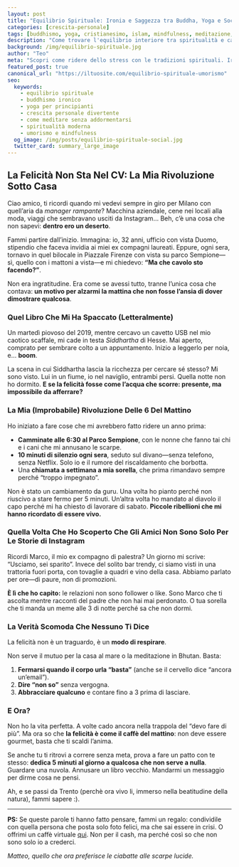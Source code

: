 ```yaml
---
layout: post  
title: "Equilibrio Spirituale: Ironia e Saggezza tra Buddha, Yoga e Social Media"  
categories: [crescita-personale]  
tags: [buddhismo, yoga, cristianesimo, islam, mindfulness, meditazione, comicità, vita-equilibrata]  
description: "Come trovare l'equilibrio interiore tra spiritualità e caos quotidiano? Un viaggio irriverente tra Buddha, WhatsApp e posizioni yoga fallite. Per chi sogna la pace interiore ma deve affrontare l'ufficio open-space."  
background: /img/equilibrio-spirituale.jpg  
author: "Teo"  
meta: "Scopri come ridere dello stress con le tradizioni spirituali. Ironia, consigli pratici e riflessioni su buddhismo, cristianesimo e yoga per sopravvivere al mondo moderno."  
featured_post: true  
canonical_url: "https://iltuosite.com/equilibrio-spirituale-umorismo"  
seo:  
  keywords:  
    - equilibrio spirituale  
    - buddhismo ironico  
    - yoga per principianti  
    - crescita personale divertente  
    - come meditare senza addormentarsi  
    - spiritualità moderna  
    - umorismo e mindfulness  
  og_image: /img/posts/equilibrio-spirituale-social.jpg  
  twitter_card: summary_large_image  
---
```


## La Felicità Non Sta Nel CV: La Mia Rivoluzione Sotto Casa

Ciao amico, ti ricordi quando mi vedevi sempre in giro per Milano con quell’aria da *manager rampante*? Macchina aziendale, cene nei locali alla moda, viaggi che sembravano usciti da Instagram… Beh, c’è una cosa che non sapevi: **dentro ero un deserto**.  

Fammi partire dall’inizio. Immagina: io, 32 anni, ufficio con vista Duomo, stipendio che faceva invidia ai miei ex compagni laureati. Eppure, ogni sera, tornavo in quel bilocale in Piazzale Firenze con vista su parco Sempione—sì, quello con i mattoni a vista—e mi chiedevo: **“Ma che cavolo sto facendo?”**.  

Non era ingratitudine. Era come se avessi tutto, tranne l’unica cosa che contava: **un motivo per alzarmi la mattina che non fosse l’ansia di dover dimostrare qualcosa**.  

### **Quel Libro Che Mi Ha Spaccato (Letteralmente)**  

Un martedì piovoso del 2019, mentre cercavo un cavetto USB nel mio caotico scaffale, mi cade in testa *Siddhartha* di Hesse. Mai aperto, comprato per sembrare colto a un appuntamento. Inizio a leggerlo per noia, e… **boom**.  

La scena in cui Siddhartha lascia la ricchezza per cercare sé stesso? Mi sono visto. Lui in un fiume, io nel naviglio, entrambi persi. Quella notte non ho dormito. **E se la felicità fosse come l’acqua che scorre: presente, ma impossibile da afferrare?**  

### **La Mia (Improbabile) Rivoluzione Delle 6 Del Mattino**  

Ho iniziato a fare cose che mi avrebbero fatto ridere un anno prima:  

- **Camminate alle 6:30 al Parco Sempione**, con le nonne che fanno tai chi e i cani che mi annusano le scarpe.  
- **10 minuti di silenzio ogni sera**, seduto sul divano—senza telefono, senza Netflix. Solo io e il rumore del riscaldamento che borbotta.  
- Una **chiamata a settimana a mia sorella**, che prima rimandavo sempre perché “troppo impegnato”.  

Non è stato un cambiamento da guru. Una volta ho pianto perché non riuscivo a stare fermo per 5 minuti. Un’altra volta ho mandato al diavolo il capo perché mi ha chiesto di lavorare di sabato. **Piccole ribellioni che mi hanno ricordato di essere vivo.**  

### **Quella Volta Che Ho Scoperto Che Gli Amici Non Sono Solo Per Le Storie di Instagram**  

Ricordi Marco, il mio ex compagno di palestra? Un giorno mi scrive: “Usciamo, sei sparito”. Invece del solito bar trendy, ci siamo visti in una trattoria fuori porta, con tovaglie a quadri e vino della casa. Abbiamo parlato per ore—di paure, non di promozioni.  

**È lì che ho capito:** le relazioni non sono follower o like. Sono Marco che ti ascolta mentre racconti del padre che non hai mai perdonato. O tua sorella che ti manda un meme alle 3 di notte perché sa che non dormi.  

### **La Verità Scomoda Che Nessuno Ti Dice**  

La felicità non è un traguardo, è un **modo di respirare**.  

Non serve il mutuo per la casa al mare o la meditazione in Bhutan. Basta:  

1. **Fermarsi quando il corpo urla “basta”** (anche se il cervello dice “ancora un’email”).  
2. **Dire “non so”** senza vergogna.  
3. **Abbracciare qualcuno** e contare fino a 3 prima di lasciare.  

### **E Ora?**  

Non ho la vita perfetta. A volte cado ancora nella trappola del “devo fare di più”. Ma ora so che **la felicità è come il caffè del mattino**: non deve essere gourmet, basta che ti scaldi l’anima.  

Se anche tu ti ritrovi a correre senza meta, prova a fare un patto con te stesso: **dedica 5 minuti al giorno a qualcosa che non serve a nulla**. Guardare una nuvola. Annusare un libro vecchio. Mandarmi un messaggio per dirme cosa ne pensi.  

Ah, e se passi da Trento (perchè ora vivo li, immerso nella beatitudine della natura), fammi sapere :).  

---  

**PS:** Se queste parole ti hanno fatto pensare, fammi un regalo: condividile con quella persona che posta solo foto felici, ma che sai essere in crisi. O offrimi un caffè virtuale [qui](https://www.paypal.me/pythonmat). Non per il cash, ma perché così so che non sono solo io a crederci.  

*Matteo, quello che ora preferisce le ciabatte alle scarpe lucide.*